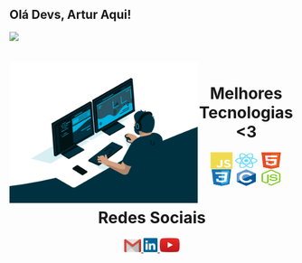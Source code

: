 ## Olá Devs, Artur Aqui!

<div>
  
  <img  height="180em" src="https://github-readme-stats.vercel.app/api?username=ArturMaidana&show_icons=true&theme=dark&include_all_commits=true&count_private=true"/>
</div>
<br>

<div  align="center"> 
  <div style="display: inline_block"><br>
    <img align="left" height="250" alt="coding-time" src="code.gif">
    <h1 align="center">Melhores Tecnologias <3</h1>
    <img align="center" height="30" width="40" alt="js-icon"  src="https://raw.githubusercontent.com/devicons/devicon/master/icons/javascript/javascript-plain.svg">
    <img align="center" height="30" width="40" alt="react-icon" src="https://raw.githubusercontent.com/devicons/devicon/master/icons/react/react-original.svg">
    <img align="center" height="30" width="40" alt="html-icon" src="https://raw.githubusercontent.com/devicons/devicon/master/icons/html5/html5-original.svg">
    <img align="center" height="30" width="40" alt="css-icon" src="https://raw.githubusercontent.com/devicons/devicon/master/icons/css3/css3-original.svg">
    <img align="center" height="30" width="40" alt="c-icon" src="https://raw.githubusercontent.com/devicons/devicon/master/icons/c/c-original.svg">
    <img align="center" height="30" width="40" alt="nodejs-icon" src="https://raw.githubusercontent.com/devicons/devicon/master/icons/nodejs/nodejs-original.svg">

   </div>
    
  
  <h1 align="center">Redes Sociais</h1>
    <a href = "mailto: arturmaidana2712@gmail.com">
      <img width="30" src="gmail.svg">
    </a>
    <a href = "https://www.linkedin.com/in/artur-guilherme-014307231/">
      <img width="25" src="linkedin.svg">
    </a>
    <a href = "https://www.youtube.com/channel/UCmot2lY0u1wcHS8Hk70iKJA">
      <img width="35" src="youtube.svg">
    </a>
</div>
  

